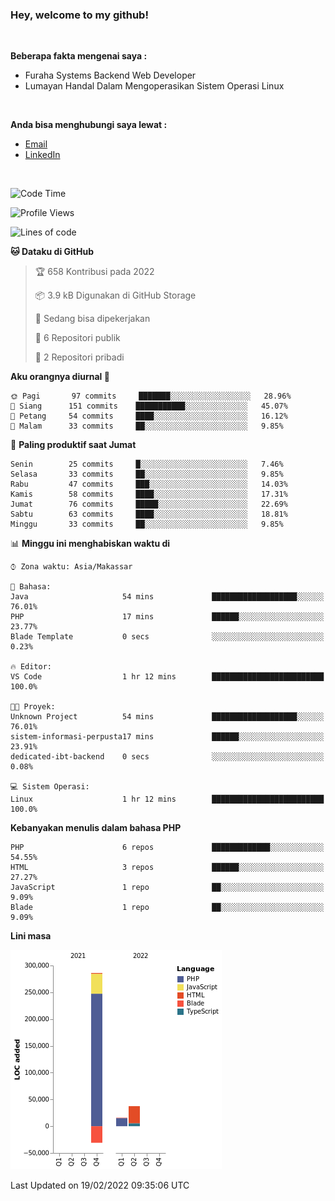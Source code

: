 <h3>Hey, welcome to my github!</h3>

<br>

<p><strong>Beberapa fakta mengenai saya :</strong></p>

<ul>
  <li>Furaha Systems Backend Web Developer</li>
  <li>Lumayan Handal Dalam Mengoperasikan Sistem Operasi Linux</li>
</ul>

<br>

<p><strong>Anda bisa menghubungi saya lewat :</strong></p>

<ul>
  <li><a href="mailto:renaldiapriyanto419@gmail.com">Email</a></li>
  <li><a href="https://www.linkedin.com/in/renaldi-kadang-314314206/">LinkedIn</a></li>
</ul>

<br>

<!--START_SECTION:waka-->
![Code Time](http://img.shields.io/badge/Code%20Time-8%20hrs%206%20mins-blue)

![Profile Views](http://img.shields.io/badge/Profil%20dilihat-91-blue)

![Lines of code](https://img.shields.io/badge/Sejak%20Hello%20World%20aku%20telah%20menulis-271%20Thousand%20baris%20kode-blue)

**🐱 Dataku di GitHub** 

> 🏆 658 Kontribusi pada 2022
 > 
> 📦 3.9 kB Digunakan di GitHub Storage 
 > 
> 💼 Sedang bisa dipekerjakan
 > 
> 📜 6 Repositori publik 
 > 
> 🔑 2 Repositori pribadi  
 > 
**Aku orangnya diurnal 🐤** 

```text
🌞 Pagi       97 commits     ███████░░░░░░░░░░░░░░░░░░   28.96% 
🌆 Siang      151 commits    ███████████░░░░░░░░░░░░░░   45.07% 
🌃 Petang     54 commits     ████░░░░░░░░░░░░░░░░░░░░░   16.12% 
🌙 Malam      33 commits     ██░░░░░░░░░░░░░░░░░░░░░░░   9.85%

```
📅 **Paling produktif saat Jumat** 

```text
Senin        25 commits     █░░░░░░░░░░░░░░░░░░░░░░░░   7.46% 
Selasa       33 commits     ██░░░░░░░░░░░░░░░░░░░░░░░   9.85% 
Rabu         47 commits     ███░░░░░░░░░░░░░░░░░░░░░░   14.03% 
Kamis        58 commits     ████░░░░░░░░░░░░░░░░░░░░░   17.31% 
Jumat        76 commits     █████░░░░░░░░░░░░░░░░░░░░   22.69% 
Sabtu        63 commits     ████░░░░░░░░░░░░░░░░░░░░░   18.81% 
Minggu       33 commits     ██░░░░░░░░░░░░░░░░░░░░░░░   9.85%

```


📊 **Minggu ini menghabiskan waktu di** 

```text
⌚︎ Zona waktu: Asia/Makassar

💬 Bahasa: 
Java                     54 mins             ███████████████████░░░░░░   76.01% 
PHP                      17 mins             ██████░░░░░░░░░░░░░░░░░░░   23.77% 
Blade Template           0 secs              ░░░░░░░░░░░░░░░░░░░░░░░░░   0.23%

🔥 Editor: 
VS Code                  1 hr 12 mins        █████████████████████████   100.0%

🐱‍💻 Proyek: 
Unknown Project          54 mins             ███████████████████░░░░░░   76.01% 
sistem-informasi-perpusta17 mins             ██████░░░░░░░░░░░░░░░░░░░   23.91% 
dedicated-ibt-backend    0 secs              ░░░░░░░░░░░░░░░░░░░░░░░░░   0.08%

💻 Sistem Operasi: 
Linux                    1 hr 12 mins        █████████████████████████   100.0%

```

**Kebanyakan menulis dalam bahasa PHP** 

```text
PHP                      6 repos             █████████████░░░░░░░░░░░░   54.55% 
HTML                     3 repos             ██████░░░░░░░░░░░░░░░░░░░   27.27% 
JavaScript               1 repo              ██░░░░░░░░░░░░░░░░░░░░░░░   9.09% 
Blade                    1 repo              ██░░░░░░░░░░░░░░░░░░░░░░░   9.09%

```


**Lini masa**

![Chart not found](https://raw.githubusercontent.com/Sylent-Sys/Sylent-Sys/main/charts/bar_graph.png) 


 Last Updated on 19/02/2022 09:35:06 UTC
<!--END_SECTION:waka-->
